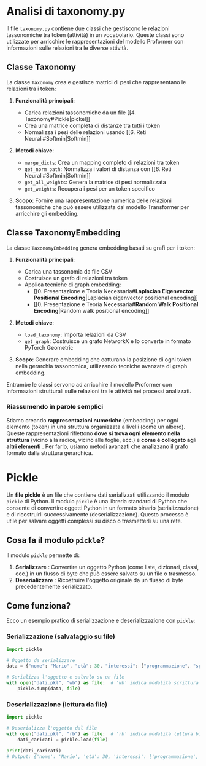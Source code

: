 # Analisi di taxonomy.py

Il file `taxonomy.py` contiene due classi che gestiscono le relazioni tassonomiche tra token (attività) in un vocabolario. Queste classi sono utilizzate per arricchire le rappresentazioni del modello Proformer con informazioni sulle relazioni tra le diverse attività.

## Classe Taxonomy

La classe `Taxonomy` crea e gestisce matrici di pesi che rappresentano le relazioni tra i token:

1. **Funzionalità principali**:
   - Carica relazioni tassonomiche da un file [[4. Taxonomy#Pickle|pickel]]
   - Crea una matrice completa di distanze tra tutti i token
   - Normalizza i pesi delle relazioni usando [[6. Reti Neurali#Softmin|Softmin]]

2. **Metodi chiave**:
   - `merge_dicts`: Crea un mapping completo di relazioni tra token
   - `get_norm_path`: Normalizza i valori di distanza con [[6. Reti Neurali#Softmin|Softmin]]
   - `get_all_weights`: Genera la matrice di pesi normalizzata
   - `get_weights`: Recupera i pesi per un token specifico

3. **Scopo**: Fornire una rappresentazione numerica delle relazioni tassonomiche che può essere utilizzata dal modello Transformer per arricchire gli embedding.

## Classe TaxonomyEmbedding

La classe `TaxonomyEmbedding` genera embedding basati su grafi per i token:

1. **Funzionalità principali**:
   - Carica una tassonomia da file CSV
   - Costruisce un grafo di relazioni tra token
   - Applica tecniche di graph embedding:
     - [[0. Presentazione e Teoria Necessaria#**Laplacian Eigenvector Positional Encoding**|Laplacian eigenvector positional encoding]]
     - [[0. Presentazione e Teoria Necessaria#**Random Walk Positional Encoding**|Random walk positional encoding]]

2. **Metodi chiave**:
   - `load_taxonomy`: Importa relazioni da CSV
   - `get_graph`: Costruisce un grafo NetworkX e lo converte in formato PyTorch Geometric

3. **Scopo**: Generare embedding che catturano la posizione di ogni token nella gerarchia tassonomica, utilizzando tecniche avanzate di graph embedding.

Entrambe le classi servono ad arricchire il modello Proformer con informazioni strutturali sulle relazioni tra le attività nei processi analizzati.

### **Riassumendo in parole semplici**

Stiamo creando **rappresentazioni numeriche** (embedding) per ogni elemento (token) in una struttura organizzata a livelli (come un albero). Queste rappresentazioni riflettono **dove si trova ogni elemento nella struttura** (vicino alla radice, vicino alle foglie, ecc.) e **come è collegato agli altri elementi** . Per farlo, usiamo metodi avanzati che analizzano il grafo formato dalla struttura gerarchica.

# Pickle
Un **file pickle** è un file che contiene dati serializzati utilizzando il modulo `pickle` di Python. Il modulo `pickle` è una libreria standard di Python che consente di convertire oggetti Python in un formato binario (serializzazione) e di ricostruirli successivamente (deserializzazione). Questo processo è utile per salvare oggetti complessi su disco o trasmetterli su una rete.

## Cosa fa il modulo `pickle`?

Il modulo `pickle` permette di:

1. **Serializzare** : Convertire un oggetto Python (come liste, dizionari, classi, ecc.) in un flusso di byte che può essere salvato su un file o trasmesso.
2. **Deserializzare** : Ricostruire l'oggetto originale da un flusso di byte precedentemente serializzato.

## Come funziona?

Ecco un esempio pratico di serializzazione e deserializzazione con `pickle`:

### Serializzazione (salvataggio su file)
```python
import pickle

# Oggetto da serializzare
data = {"nome": "Mario", "età": 30, "interessi": ["programmazione", "sport"]}

# Serializza l'oggetto e salvalo su un file
with open("dati.pkl", "wb") as file:  # 'wb' indica modalità scrittura binaria
    pickle.dump(data, file)
```
### Deserializzazione (lettura da file)
```python
import pickle

# Deserializza l'oggetto dal file
with open("dati.pkl", "rb") as file:  # 'rb' indica modalità lettura binaria
    dati_caricati = pickle.load(file)

print(dati_caricati)
# Output: {'nome': 'Mario', 'età': 30, 'interessi': ['programmazione', 'sport']}
```